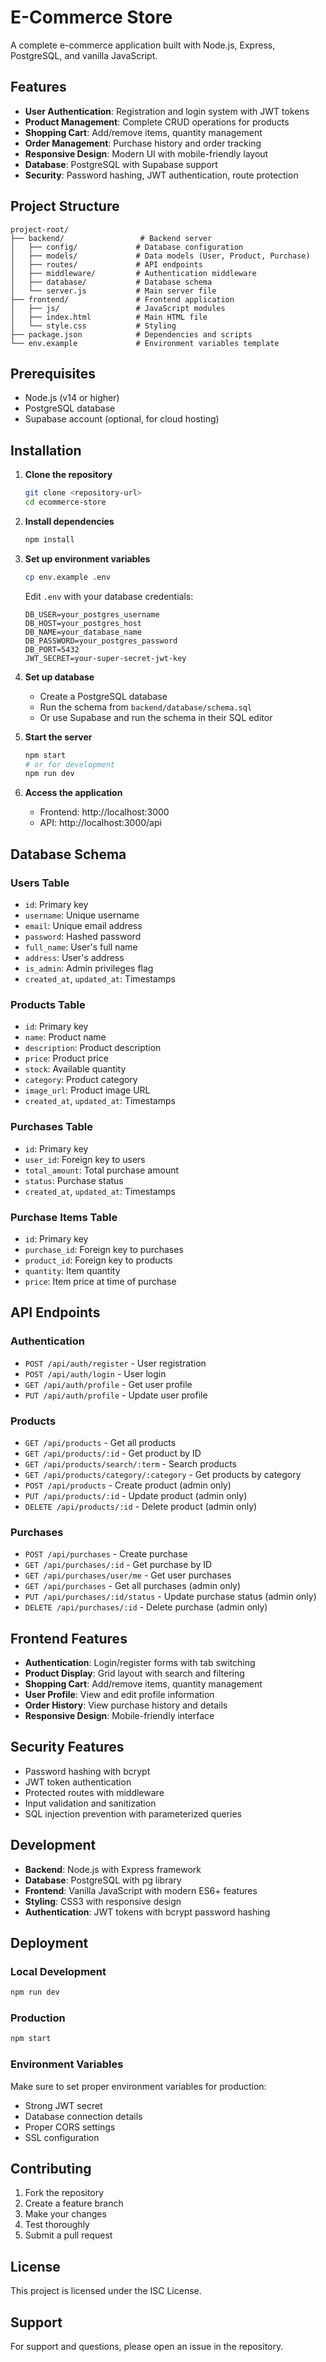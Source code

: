 # E-Commerce Store

A complete e-commerce application built with Node.js, Express, PostgreSQL, and vanilla JavaScript.

## Features

- **User Authentication**: Registration and login system with JWT tokens
- **Product Management**: Complete CRUD operations for products
- **Shopping Cart**: Add/remove items, quantity management
- **Order Management**: Purchase history and order tracking
- **Responsive Design**: Modern UI with mobile-friendly layout
- **Database**: PostgreSQL with Supabase support
- **Security**: Password hashing, JWT authentication, route protection

## Project Structure

```
project-root/
├── backend/                 # Backend server
│   ├── config/             # Database configuration
│   ├── models/             # Data models (User, Product, Purchase)
│   ├── routes/             # API endpoints
│   ├── middleware/         # Authentication middleware
│   ├── database/           # Database schema
│   └── server.js           # Main server file
├── frontend/               # Frontend application
│   ├── js/                 # JavaScript modules
│   ├── index.html          # Main HTML file
│   └── style.css           # Styling
├── package.json            # Dependencies and scripts
└── env.example             # Environment variables template
```

## Prerequisites

- Node.js (v14 or higher)
- PostgreSQL database
- Supabase account (optional, for cloud hosting)

## Installation

1. **Clone the repository**
   ```bash
   git clone <repository-url>
   cd ecommerce-store
   ```

2. **Install dependencies**
   ```bash
   npm install
   ```

3. **Set up environment variables**
   ```bash
   cp env.example .env
   ```
   Edit `.env` with your database credentials:
   ```
   DB_USER=your_postgres_username
   DB_HOST=your_postgres_host
   DB_NAME=your_database_name
   DB_PASSWORD=your_postgres_password
   DB_PORT=5432
   JWT_SECRET=your-super-secret-jwt-key
   ```

4. **Set up database**
   - Create a PostgreSQL database
   - Run the schema from `backend/database/schema.sql`
   - Or use Supabase and run the schema in their SQL editor

5. **Start the server**
   ```bash
   npm start
   # or for development
   npm run dev
   ```

6. **Access the application**
   - Frontend: http://localhost:3000
   - API: http://localhost:3000/api

## Database Schema

### Users Table
- `id`: Primary key
- `username`: Unique username
- `email`: Unique email address
- `password`: Hashed password
- `full_name`: User's full name
- `address`: User's address
- `is_admin`: Admin privileges flag
- `created_at`, `updated_at`: Timestamps

### Products Table
- `id`: Primary key
- `name`: Product name
- `description`: Product description
- `price`: Product price
- `stock`: Available quantity
- `category`: Product category
- `image_url`: Product image URL
- `created_at`, `updated_at`: Timestamps

### Purchases Table
- `id`: Primary key
- `user_id`: Foreign key to users
- `total_amount`: Total purchase amount
- `status`: Purchase status
- `created_at`, `updated_at`: Timestamps

### Purchase Items Table
- `id`: Primary key
- `purchase_id`: Foreign key to purchases
- `product_id`: Foreign key to products
- `quantity`: Item quantity
- `price`: Item price at time of purchase

## API Endpoints

### Authentication
- `POST /api/auth/register` - User registration
- `POST /api/auth/login` - User login
- `GET /api/auth/profile` - Get user profile
- `PUT /api/auth/profile` - Update user profile

### Products
- `GET /api/products` - Get all products
- `GET /api/products/:id` - Get product by ID
- `GET /api/products/search/:term` - Search products
- `GET /api/products/category/:category` - Get products by category
- `POST /api/products` - Create product (admin only)
- `PUT /api/products/:id` - Update product (admin only)
- `DELETE /api/products/:id` - Delete product (admin only)

### Purchases
- `POST /api/purchases` - Create purchase
- `GET /api/purchases/:id` - Get purchase by ID
- `GET /api/purchases/user/me` - Get user purchases
- `GET /api/purchases` - Get all purchases (admin only)
- `PUT /api/purchases/:id/status` - Update purchase status (admin only)
- `DELETE /api/purchases/:id` - Delete purchase (admin only)

## Frontend Features

- **Authentication**: Login/register forms with tab switching
- **Product Display**: Grid layout with search and filtering
- **Shopping Cart**: Add/remove items, quantity management
- **User Profile**: View and edit profile information
- **Order History**: View purchase history and details
- **Responsive Design**: Mobile-friendly interface

## Security Features

- Password hashing with bcrypt
- JWT token authentication
- Protected routes with middleware
- Input validation and sanitization
- SQL injection prevention with parameterized queries

## Development

- **Backend**: Node.js with Express framework
- **Database**: PostgreSQL with pg library
- **Frontend**: Vanilla JavaScript with modern ES6+ features
- **Styling**: CSS3 with responsive design
- **Authentication**: JWT tokens with bcrypt password hashing

## Deployment

### Local Development
```bash
npm run dev
```

### Production
```bash
npm start
```

### Environment Variables
Make sure to set proper environment variables for production:
- Strong JWT secret
- Database connection details
- Proper CORS settings
- SSL configuration

## Contributing

1. Fork the repository
2. Create a feature branch
3. Make your changes
4. Test thoroughly
5. Submit a pull request

## License

This project is licensed under the ISC License.

## Support

For support and questions, please open an issue in the repository.